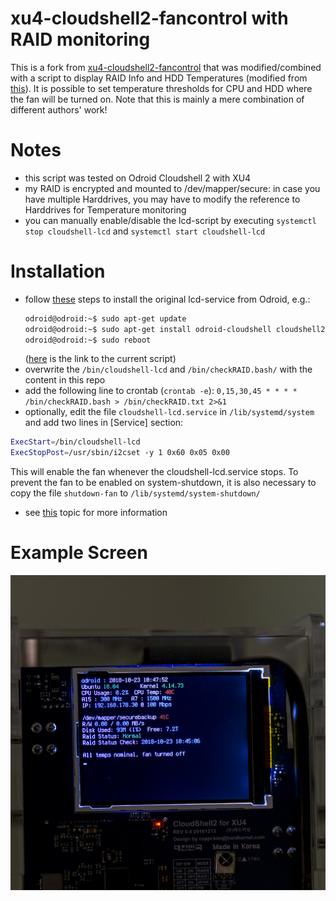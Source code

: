 # xu4-cloudshell2-fancontrol with RAID monitoring

This is a fork from [xu4-cloudshell2-fancontrol](https://github.com/crazyquark/xu4-cloudshell2-fancontrol) that was modified/combined with a script to display RAID Info and HDD Temperatures (modified from [this](https://forum.odroid.com/viewtopic.php?f=147&t=29298#p209432)).
It is possible to set temperature thresholds for CPU and HDD where the fan will be turned on. Note that this is mainly a mere combination of different authors' work!

# Notes

- this script was tested on Odroid Cloudshell 2 with XU4
- my RAID is encrypted and mounted to /dev/mapper/secure: in case you have multiple Harddrives, you may have to modify the reference to Harddrives for Temperature monitoring
- you can manually enable/disable the lcd-script by executing `systemctl stop cloudshell-lcd` and `systemctl start cloudshell-lcd`

# Installation

- follow [these](https://wiki.odroid.com/accessory/add-on_boards/xu4_cloudshell2/xu4_cloudshell2#enable_lcd_and_fan) steps to install the original lcd-service from Odroid, e.g.:
    ```sh
    odroid@odroid:~$ sudo apt-get update
    odroid@odroid:~$ sudo apt-get install odroid-cloudshell cloudshell2-fan
    odroid@odroid:~$ sudo reboot
    ```
    ([here](http://bazaar.launchpad.net/~kyle1117/+junk/cloudshell-lcd/view/head:/bin/cloudshell-lcd) is the link to the current script)
- overwrite the `/bin/cloudshell-lcd` and  `/bin/checkRAID.bash/` with the content in this repo
- add the following line to crontab (`crontab -e`):
`0,15,30,45 * * * * /bin/checkRAID.bash > /bin/checkRAID.txt 2>&1`
- optionally, edit the file `cloudshell-lcd.service` in `/lib/systemd/system` and add two lines in [Service] section:
```sh
ExecStart=/bin/cloudshell-lcd
ExecStopPost=/usr/sbin/i2cset -y 1 0x60 0x05 0x00
```
This will enable the fan whenever the cloudshell-lcd.service stops. To prevent the fan to be enabled on system-shutdown, it is also necessary to copy the file `shutdown-fan` to `/lib/systemd/system-shutdown/`
- see [this](https://forum.odroid.com/viewtopic.php?t=29298#p209064) topic for more information

# Example Screen

![Example LCD Screen](/resources/xu4cs2-fanlcd.jpg#2?raw=true)
